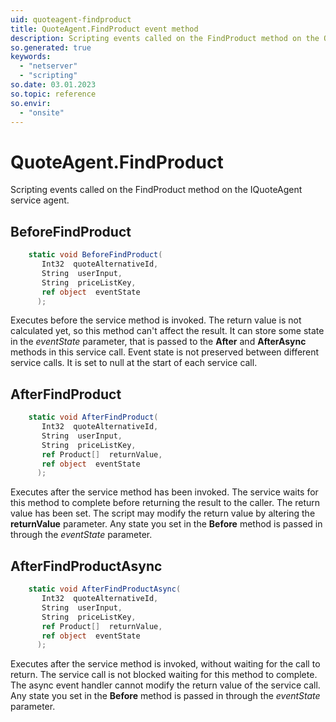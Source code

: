 ```yaml
---
uid: quoteagent-findproduct
title: QuoteAgent.FindProduct event method
description: Scripting events called on the FindProduct method on the QuoteAgent service agent.
so.generated: true
keywords:
  - "netserver"
  - "scripting"
so.date: 03.01.2023
so.topic: reference
so.envir:
  - "onsite"
---
```

# QuoteAgent.FindProduct

Scripting events called on the <see cref='M:SuperOffice.CRM.Services.IQuoteAgent.FindProduct'>FindProduct</see> method on the <see cref='IQuoteAgent'>IQuoteAgent</see>  service agent.

## BeforeFindProduct
```cs
    static void BeforeFindProduct(
       Int32  quoteAlternativeId,
       String  userInput,
       String  priceListKey,
       ref object  eventState
      );
```
Executes before the service method is invoked.
The return value is not calculated yet, so this method can't affect the result.
It can store some state in the *eventState* parameter, that is passed to the **After** and **AfterAsync** methods in this service call.
Event state is not preserved between different service calls. It is set to null at the start of each service call.
## AfterFindProduct
```cs
    static void AfterFindProduct(
       Int32  quoteAlternativeId,
       String  userInput,
       String  priceListKey,
       ref Product[]  returnValue,
       ref object  eventState
      );
```
Executes after the service method has been invoked. The service waits for this method to complete before returning the result to the caller.
The return value has been set. The script may modify the return value by altering the **returnValue** parameter.
Any state you set in the **Before** method is passed in through the *eventState* parameter.
## AfterFindProductAsync
```cs
    static void AfterFindProductAsync(
       Int32  quoteAlternativeId,
       String  userInput,
       String  priceListKey,
       ref Product[]  returnValue,
       ref object  eventState
      );
```
Executes after the service method is invoked, without waiting for the call to return.
The service call is not blocked waiting for this method to complete.
The async event handler cannot modify the return value of the service call.
Any state you set in the **Before** method is passed in through the *eventState* parameter.

